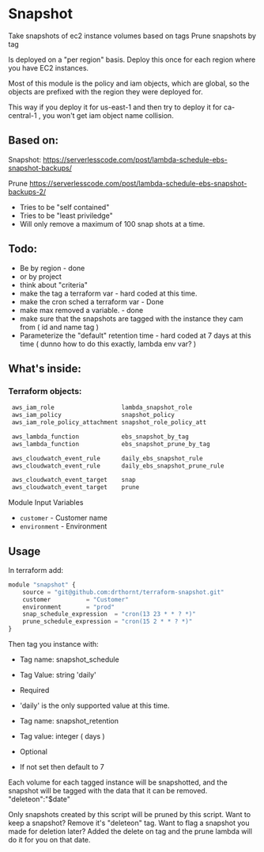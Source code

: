# Snapshot

Take snapshots of ec2 instance volumes based on tags
Prune snapshots by tag

Is deployed on a "per region" basis. Deploy this once for each region where you have EC2 instances.

Most of this module is the policy and iam objects, which are global, so the objects are prefixed with the region they were deployed for.

This way if you deploy it for us-east-1 and then try to deploy it for ca-central-1 , you won't get iam object name collision.

## Based on:

Snapshot: https://serverlesscode.com/post/lambda-schedule-ebs-snapshot-backups/

Prune https://serverlesscode.com/post/lambda-schedule-ebs-snapshot-backups-2/

* Tries to be "self contained"
* Tries to be "least priviledge"
* Will only remove a maximum of 100 snap shots at a time.

## Todo:

* Be by region - done
* or by project
* think about "criteria"
* make the tag a terraform var - hard coded at this time.
* make the cron sched a terraform var - Done
* make max removed a variable. - done
* make sure that the snapshots are tagged with the instance they cam from ( id and name tag )
* Parameterize the "default" retention time - hard coded at 7 days at this time ( dunno how to do this exactly, lambda env var? )

## What's inside:

### Terraform objects:

```js
 aws_iam_role                   lambda_snapshot_role
 aws_iam_policy                 snapshot_policy
 aws_iam_role_policy_attachment snapshot_role_policy_att

 aws_lambda_function            ebs_snapshot_by_tag 
 aws_lambda_function            ebs_snapshot_prune_by_tag

 aws_cloudwatch_event_rule      daily_ebs_snapshot_rule
 aws_cloudwatch_event_rule      daily_ebs_snapshot_prune_rule

 aws_cloudwatch_event_target    snap
 aws_cloudwatch_event_target    prune
```

Module Input Variables 

- `customer` - Customer name
- `environment` - Environment

## Usage

In terraform add:

```js
module "snapshot" {
    source = "git@github.com:drthornt/terraform-snapshot.git"
    customer          = "Customer"
    environment       = "prod"
    snap_schedule_expression  = "cron(13 23 * * ? *)"
    prune_schedule_expression = "cron(15 2 * * ? *)"
}
```

Then tag you instance with:

* Tag name: snapshot_schedule
* Tag Value: string 'daily'
* Required
* 'daily' is the only supported value at this time.

* Tag name: snapshot_retention
* Tag value: integer ( days )
* Optional
* If not set then default to 7

Each volume for each tagged instance will be snapshotted, and the snapshot will be tagged with the data that it can be removed. "deleteon":"$date"

Only snapshots created by this script will be pruned by this script. Want to keep a snapshot? Remove it's "deleteon" tag. Want to flag a snapshot you made for deletion later? Added the delete on tag and the prune lambda will do it for you on that date.

